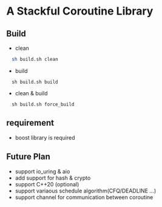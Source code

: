 # A Stackful Coroutine Library
## Build
  - clean
  ```sh
    sh build.sh clean
  ```
  - build
  ```
    sh build.sh build
  ```
  - clean & build
  ```
    sh build.sh force_build
  ```
## requirement
  - boost library is required
## Future Plan
  - support io_uring & aio
  - add support for hash & crypto
  - support C++20 (optional)
  - support variaous schedule algorithm(CFQ/DEADLINE ...)
  - support channel for communication between coroutine

```

